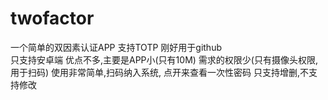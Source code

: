 # twofactor

一个简单的双因素认证APP  支持TOTP 刚好用于github  
只支持安卓端 
优点不多,主要是APP小(只有10M)  需求的权限少(只有摄像头权限,用于扫码)
使用非常简单,扫码纳入系统,  点开来查看一次性密码
只支持增删,不支持修改